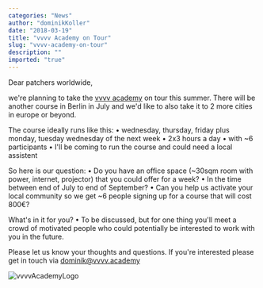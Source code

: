```yaml
---
categories: "News"
author: "dominikKoller"
date: "2018-03-19"
title: "vvvv Academy on Tour"
slug: "vvvv-academy-on-tour"
description: ""
imported: "true"
---
```



Dear patchers worldwide,

we're planning to take the [vvvv academy](http://vvvv.academy) on tour this summer. There will be another course in Berlin in July and we'd like to also take it to 2 more cities in europe or beyond. 

The course ideally runs like this:
• wednesday, thursday, friday plus monday, tuesday wednesday of the next week
• 2x3 hours a day
• with ~6 participants
• I'll be coming to run the course and could need a local assistent

So here is our question:
• Do you have an office space (~30sqm room with power, internet, projector) that you could offer for a week? 
• In the time between end of July to end of September?
• Can you help us activate your local community so we get ~6 people signing up for a course that will cost 800€?

What's in it for you?
• To be discussed, but for one thing you'll meet a crowd of motivated people who could potentially be interested to work with you in the future. 

Please let us know your thoughts and questions. If you're interested please get in touch via [dominik@vvvv.academy](mailto:dominik@vvvv.academy)

![vvvvAcademyLogo](vvvv-academy_logo_quarter.png) 

